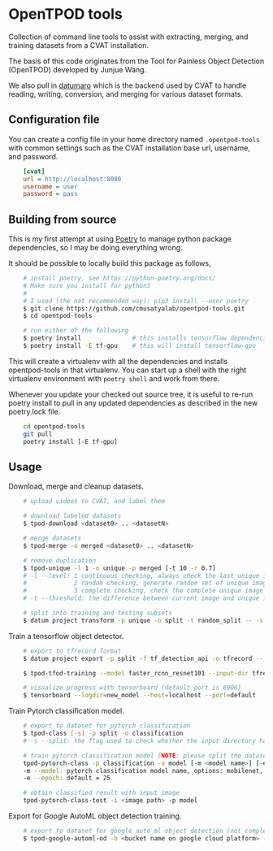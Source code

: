 # OpenTPOD tools

Collection of command line tools to assist with extracting, merging, and
training datasets from a CVAT installation.

The basis of this code originates from the Tool for Painless Object Detection
(OpenTPOD) developed by Junjue Wang.

We also pull in [datumaro](https://github.com/openvinotoolkit/datumaro) which
is the backend used by CVAT to handle reading, writing, conversion, and merging
for various dataset formats.


## Configuration file

You can create a config file in your home directory named `.opentpod-tools` with
common settings such as the CVAT installation base url, username, and password.

```cfg
    [cvat]
    url = http://localhost:8080
    username = user
    password = pass
```


## Building from source

This is my first attempt at using [Poetry](https://python-poetry.org) to manage
python package dependencies, so I may be doing everything wrong.

It should be possible to locally build this package as follows,

```sh
    # install poetry, see https://python-poetry.org/docs/
    # Make sure you install for python3
    #
    # I used (the not recommended way): pip3 install --user poetry
    $ git clone https://github.com/cmusatyalab/opentpod-tools.git
    $ cd opentpod-tools

    # run either of the following
    $ poetry install              # this installs tensorflow dependencies
    $ poetry install -E tf-gpu    # this will install tensorflow-gpu
```

This will create a virtualenv with all the dependencies and installs
opentpod-tools in that virtualenv.  You can start up a shell with the right
virtualenv environment with `poetry shell` and work from there.

Whenever you update your checked out source tree, it is useful to re-run
poetry install to pull in any updated dependencies as described in the new
poetry.lock file.

```sh
    cd opentpod-tools
    git pull
    poetry install [-E tf-gpu]
```


## Usage

Download, merge and cleanup datasets.

```sh
    # upload videos to CVAT, and label them

    # download labeled datasets
    $ tpod-download <dataset0> .. <datasetN>

    # merge datasets
    $ tpod-merge -o merged <dataset0> .. <datasetN>

    # remove duplication
    $ tpod-unique -l 1 -o unique -p merged [-t 10 -r 0.7]
    # -l --level: 1 continuous checking, always check the last unique image
    #             2 random checking, generate random set of unique image list with [-r/--ratio]
    #             3 complete checking, check the complete unique image list
    # -t --threshold: the difference between current image and unique image(s), default = 10

    # split into training and testing subsets
    $ datum project transform -p unique -o split -t random_split -- -s train:0.9 -s eval:0.1
```

Train a tensorflow object detector.

```sh
    # export to tfrecord format
    $ datum project export -p split -f tf_detection_api -o tfrecord -- --save-images

    $ tpod-tfod-training --model faster_rcnn_resnet101 --input-dir tfrecord --output-dir new_model

    # visualize progress with tensorboard (default port is 6006)
    $ tensorboard --logdir=new_model --host=localhost --port=default
```

Train Pytorch classification model.

```sh
    # export to dataset for pytorch classification
    $ tpod-class [-s] -p split -o classification
    # -s --split: the flag used to check whether the input directory has been splitted into training and testing subsets

    # train pytorch classification model (NOTE: please split the datasets to train and val first, and use tpod-class -s to obtain the required dataset)
    tpod-pytorch-class -p classification -o model [-m <model name>] [-e <echop number>]
    -m --model: pytorch classification model name, options: mobilenet, resnet50, resnet18 (not case sentative), default = mobilenet
    -e --epoch: default = 25

    # obtain classified result with input image
    tpod-pytorch-class-test -i <image path> -p model
```

Export for Google AutoML object detection training.

```sh
    # export to dataset for google auto ml object detection (not completely done yet)
    $ tpod-google-automl-od -b <bucket name on google cloud platform> -p unique
```
